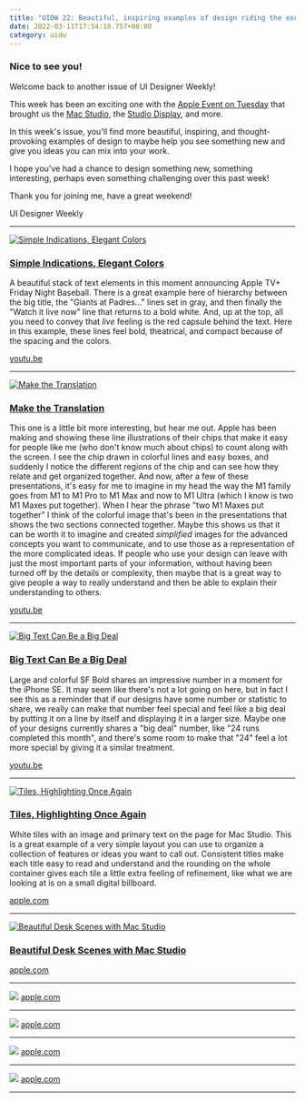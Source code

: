 ```yaml
---
title: "UIDW 22: Beautiful, inspiring examples of design riding the excitement of a week with an Apple Event."
date: 2022-03-11T17:54:18.757+00:00
category: uidw
---
```


### Nice to see you!

Welcome back to another issue of UI Designer Weekly!

This week has been an exciting one with the [Apple Event on Tuesday](https://cur.at/r3NaW49?m=web) that brought us the [Mac Studio](https://cur.at/DhO9rvH?m=web), the [Studio Display](https://cur.at/pXKVUAN?m=web), and more.

In this week's issue, you'll find more beautiful, inspiring, and thought-provoking examples of design to maybe help you see something new and give you ideas you can mix into your work.

I hope you've had a chance to design something new, something interesting, perhaps even something challenging over this past week!

Thank you for joining me, have a great weekend!

 UI Designer Weekly 

---

[![](https://assets.sahandnayebaziz.org/simple-indications-elegant-colors.jpeg "Simple Indications, Elegant Colors")](https://cur.at/m44i8vH?m=web) 

### [Simple Indications, Elegant Colors](https://cur.at/m44i8vH?m=web)

A beautiful stack of text elements in this moment announcing Apple TV+ Friday Night Baseball. There is a great example here of hierarchy between the big title, the "Giants at Padres..." lines set in gray, and then finally the "Watch it live now" line that returns to a bold white. And, up at the top, all you need to convey that _live_ feeling is the red capsule behind the text. Here in this example, these lines feel bold, theatrical, and compact because of the spacing and the colors.

[youtu.be](https://cur.at/m44i8vH?m=web) 

---

[![](https://assets.sahandnayebaziz.org/make-the-translation.jpeg "Make the Translation")](https://cur.at/JPdkKKe?m=web) 

### [Make the Translation](https://cur.at/JPdkKKe?m=web)

This one is a little bit more interesting, but hear me out. Apple has been making and showing these line illustrations of their chips that make it easy for people like me (who don't know much about chips) to count along with the screen. I see the chip drawn in colorful lines and easy boxes, and suddenly I notice the different regions of the chip and can see how they relate and get organized together. And now, after a few of these presentations, it's easy for me to imagine in my head the way the M1 family goes from M1 to M1 Pro to M1 Max and now to M1 Ultra (which I know is two M1 Maxes put together). When I hear the phrase "two M1 Maxes put together" I think of the colorful image that's been in the presentations that shows the two sections connected together. Maybe this shows us that it can be worth it to imagine and created _simplified_ images for the advanced concepts you want to communicate, and to use those as a representation of the more complicated ideas. If people who use your design can leave with just the most important parts of your information, without having been turned off by the details or complexity, then maybe that is a great way to give people a way to really understand and then be able to explain their understanding to others.

[youtu.be](https://cur.at/JPdkKKe?m=web) 

---

[![](https://assets.sahandnayebaziz.org/big-text-can-be-a-big-deal.jpeg "Big Text Can Be a Big Deal")](https://cur.at/IjNNwd1?m=web) 

### [Big Text Can Be a Big Deal](https://cur.at/IjNNwd1?m=web)

Large and colorful SF Bold shares an impressive number in a moment for the iPhone SE. It may seem like there's not a lot going on here, but in fact I see this as a reminder that if our designs have some number or statistic to share, we really can make that number feel special and feel like a big deal by putting it on a line by itself and displaying it in a larger size. Maybe one of your designs currently shares a "big deal" number, like "24 runs completed this month", and there's some room to make that "24" feel a lot more special by giving it a similar treatment.

[youtu.be](https://cur.at/IjNNwd1?m=web) 

---

[![](https://assets.sahandnayebaziz.org/tiles-highlighting-once-again.jpeg "Tiles, Highlighting Once Again")](https://cur.at/cikxuHq?m=web) 

### [Tiles, Highlighting Once Again](https://cur.at/cikxuHq?m=web)

White tiles with an image and primary text on the page for Mac Studio. This is a great example of a very simple layout you can use to organize a collection of features or ideas you want to call out. Consistent titles make each title easy to read and understand and the rounding on the whole container gives each tile a little extra feeling of refinement, like what we are looking at is on a small digital billboard.

[apple.com](https://cur.at/cikxuHq?m=web) 

---

[![](https://assets.sahandnayebaziz.org/beautiful-desk-scenes-with-mac-studio.jpeg "Beautiful Desk Scenes with Mac Studio")](https://cur.at/mtbzbEI?m=web) 

### [Beautiful Desk Scenes with Mac Studio](https://cur.at/mtbzbEI?m=web)

[apple.com](https://cur.at/mtbzbEI?m=web) 

---

[![](https://assets.sahandnayebaziz.org/.jpeg " ")](https://cur.at/rleteo2?m=web) [apple.com](https://cur.at/rleteo2?m=web) 

---

[![](https://assets.sahandnayebaziz.org/.jpeg " ")](https://cur.at/89mu8OL?m=web) [apple.com](https://cur.at/89mu8OL?m=web) 

---

[![](https://assets.sahandnayebaziz.org/.jpeg " ")](https://cur.at/KGJKVpe?m=web) [apple.com](https://cur.at/KGJKVpe?m=web) 

---

[![](https://assets.sahandnayebaziz.org/.jpeg " ")](https://cur.at/gXSci0H?m=web) [apple.com](https://cur.at/gXSci0H?m=web) 

---